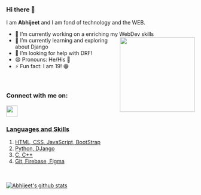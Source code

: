 ### Hi there 👋
I am __Abhijeet__ and I am fond of technology and the WEB.

- 🔭 I’m currently working on a enriching my WebDev skills            <img src="https://raw.githubusercontent.com/coderAbhii/coderAbhii/master/cartoon.png" align="right" height = 200/>
- 🌱 I’m currently learning and exploring about Django
- 🤔 I’m looking for help with DRF!
- 😄 Pronouns: He/His :boy:
- ⚡ Fun fact: I am 19! :grin:

<br>

### Connect with me on: <br> <a href="http://linkedin.com/in/abhijeet-dhanwate" > 
  <img src="https://raw.githubusercontent.com/coderAbhii/coderAbhii/master/linkedin.jpeg" height= 30px />   

<br>

### Languages and Skills
  1. HTML, CSS, JavaScript, BootStrap
  2. Python, DJango
  3. C, C++
  4. Git, Firebase, Figma

<br><br>
[![Abhijeet's github stats](https://github-readme-stats.vercel.app/api?username=amdhanwate)](https://github.com/coderAbhii/github-readme-stats)
